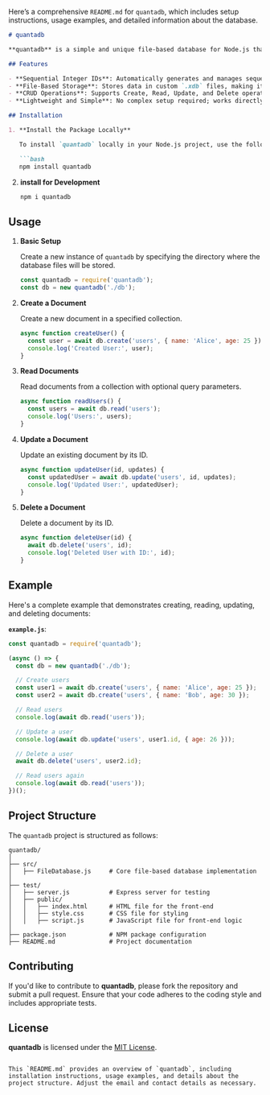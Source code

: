 Here’s a comprehensive `README.md` for `quantadb`, which includes setup instructions, usage examples, and detailed information about the database.

```markdown
# quantadb

**quantadb** is a simple and unique file-based database for Node.js that supports CRUD operations with sequential integer IDs. It's designed to be easy to use and integrate into your projects, offering a lightweight solution for data storage and management.

## Features

- **Sequential Integer IDs**: Automatically generates and manages sequential integer IDs starting from 1.
- **File-Based Storage**: Stores data in custom `.xdb` files, making it easy to manage and backup.
- **CRUD Operations**: Supports Create, Read, Update, and Delete operations.
- **Lightweight and Simple**: No complex setup required; works directly with file-based storage.

## Installation

1. **Install the Package Locally**

   To install `quantadb` locally in your Node.js project, use the following command:

   ```bash
   npm install quantadb
   ```

2. **install for Development**


   ```bash
   npm i quantadb
   ```

## Usage

1. **Basic Setup**

   Create a new instance of `quantadb` by specifying the directory where the database files will be stored.

   ```javascript
   const quantadb = require('quantadb');
   const db = new quantadb('./db');
   ```

2. **Create a Document**

   Create a new document in a specified collection.

   ```javascript
   async function createUser() {
     const user = await db.create('users', { name: 'Alice', age: 25 });
     console.log('Created User:', user);
   }
   ```

3. **Read Documents**

   Read documents from a collection with optional query parameters.

   ```javascript
   async function readUsers() {
     const users = await db.read('users');
     console.log('Users:', users);
   }
   ```

4. **Update a Document**

   Update an existing document by its ID.

   ```javascript
   async function updateUser(id, updates) {
     const updatedUser = await db.update('users', id, updates);
     console.log('Updated User:', updatedUser);
   }
   ```

5. **Delete a Document**

   Delete a document by its ID.

   ```javascript
   async function deleteUser(id) {
     await db.delete('users', id);
     console.log('Deleted User with ID:', id);
   }
   ```

## Example

Here's a complete example that demonstrates creating, reading, updating, and deleting documents:

**`example.js`**:

```javascript
const quantadb = require('quantadb');

(async () => {
  const db = new quantadb('./db');

  // Create users
  const user1 = await db.create('users', { name: 'Alice', age: 25 });
  const user2 = await db.create('users', { name: 'Bob', age: 30 });

  // Read users
  console.log(await db.read('users'));

  // Update a user
  console.log(await db.update('users', user1.id, { age: 26 }));

  // Delete a user
  await db.delete('users', user2.id);

  // Read users again
  console.log(await db.read('users'));
})();
```

## Project Structure

The `quantadb` project is structured as follows:

```
quantadb/
│
├── src/
│   ├── FileDatabase.js     # Core file-based database implementation
│
├── test/
│   ├── server.js           # Express server for testing
│   ├── public/
│   │   ├── index.html      # HTML file for the front-end
│   │   ├── style.css       # CSS file for styling
│   │   ├── script.js       # JavaScript file for front-end logic
│
├── package.json            # NPM package configuration
├── README.md               # Project documentation
```

## Contributing

If you'd like to contribute to **quantadb**, please fork the repository and submit a pull request. Ensure that your code adheres to the coding style and includes appropriate tests.

## License

**quantadb** is licensed under the [MIT License](LICENSE).

```

This `README.md` provides an overview of `quantadb`, including installation instructions, usage examples, and details about the project structure. Adjust the email and contact details as necessary.